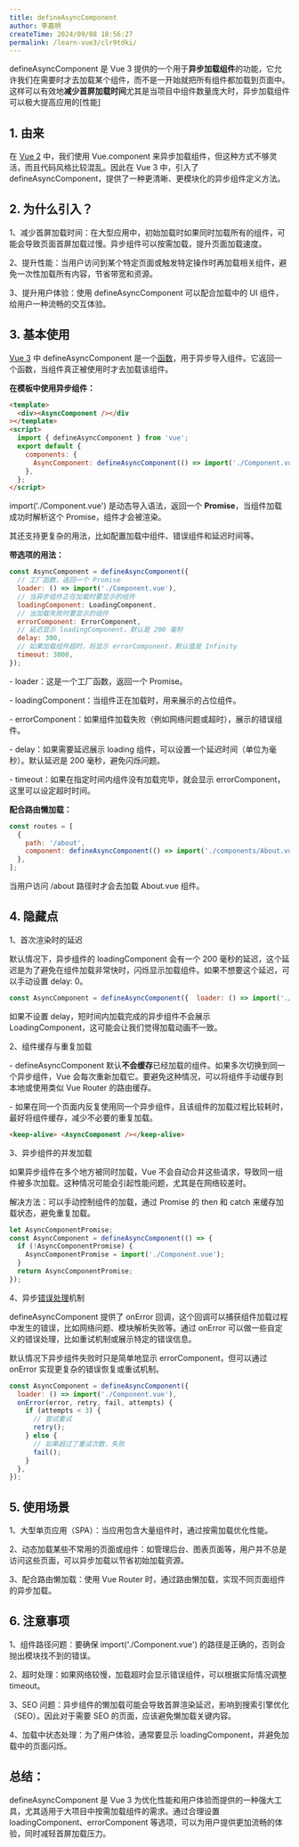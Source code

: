 ```yaml
---
title: defineAsyncComponent
author: 李嘉明
createTime: 2024/09/08 18:56:27
permalink: /learn-vue3/clr9tdki/
---
```


defineAsyncComponent 是 Vue 3 提供的一个用于**异步加载组件**的功能，它允许我们在需要时才去加载某个组件，而不是一开始就把所有组件都加载到页面中。这样可以有效地**减少首屏加载时间**尤其是当项目中组件数量庞大时，异步加载组件可以极大提高应用的[性能]

## 1\. 由来

在 [Vue 2](https://so.csdn.net/so/search?q=Vue%202&spm=1001.2101.3001.7020) 中，我们使用 Vue.component 来异步加载组件，但这种方式不够灵活，而且代码风格比较混乱。因此在 Vue 3 中，引入了 defineAsyncComponent，提供了一种更清晰、更模块化的异步组件定义方法。

## 2. 为什么引入？

1、减少首屏加载时间：在大型应用中，初始加载时如果同时加载所有的组件，可能会导致页面首屏加载过慢。异步组件可以按需加载，提升页面加载速度。

2、提升性能：当用户访问到某个特定页面或触发特定操作时再加载相关组件，避免一次性加载所有内容，节省带宽和资源。

3、提升用户体验：使用 defineAsyncComponent 可以配合加载中的 UI 组件，给用户一种流畅的交互体验。

## 3\. 基本使用

[Vue 3](https://so.csdn.net/so/search?q=Vue%203&spm=1001.2101.3001.7020) 中 defineAsyncComponent 是一个[函数](https://marketing.csdn.net/p/3127db09a98e0723b83b2914d9256174?pId=2782&utm_source=glcblog&spm=1001.2101.3001.7020)，用于异步导入组件。它返回一个函数，当组件真正被使用时才去加载该组件。

**在模板中使用异步组件：**

```html
<template>
  <div><AsyncComponent /></div
></template>
<script>
  import { defineAsyncComponent } from 'vue';
  export default {
    components: {
      AsyncComponent: defineAsyncComponent(() => import('./Component.vue')),
    },
  };
</script>
```

import('./Component.vue') 是动态导入语法，返回一个 **Promise**，当组件加载成功时解析这个 Promise，组件才会被渲染。

其还支持更复杂的用法，比如配置加载中组件、错误组件和延迟时间等。

**带选项的用法：**

```javascript
const AsyncComponent = defineAsyncComponent({
  // 工厂函数，返回一个 Promise
  loader: () => import('./Component.vue'),
  // 当异步组件正在加载时要显示的组件
  loadingComponent: LoadingComponent,
  // 当加载失败时要显示的组件
  errorComponent: ErrorComponent,
  // 延迟显示 loadingComponent，默认是 200 毫秒
  delay: 300,
  // 如果加载组件超时，将显示 errorComponent，默认值是 Infinity
  timeout: 3000,
});
```

\- loader：这是一个工厂函数，返回一个 Promise。

\- loadingComponent：当组件正在加载时，用来展示的占位组件。

\- errorComponent：如果组件加载失败（例如网络问题或超时），展示的错误组件。

\- delay：如果需要延迟展示 loading 组件，可以设置一个延迟时间（单位为毫秒）。默认延迟是 200 毫秒，避免闪烁问题。

\- timeout：如果在指定时间内组件没有加载完毕，就会显示 errorComponent，这里可以设定超时时间。

**配合路由懒加载：**

```javascript
const routes = [
  {
    path: '/about',
    component: defineAsyncComponent(() => import('./components/About.vue')),
  },
];
```

当用户访问 /about 路径时才会去加载 About.vue 组件。

## 4\. 隐藏点

1、首次渲染时的延迟

默认情况下，异步组件的 loadingComponent 会有一个 200 毫秒的延迟，这个延迟是为了避免在组件加载非常快时，闪烁显示加载组件。如果不想要这个延迟，可以手动设置 delay: 0。

```javascript
const AsyncComponent = defineAsyncComponent({  loader: () => import('./Component.vue'),  loadingComponent: LoadingComponent,  delay: 0, // 取消默认延迟});
```

如果不设置 delay，短时间内加载完成的异步组件不会展示 LoadingComponent，这可能会让我们觉得加载动画不一致。

2、组件缓存与重复加载

\- defineAsyncComponent 默认**不会缓存**已经加载的组件。如果多次切换到同一个异步组件，Vue 会每次重新加载它。要避免这种情况，可以将组件手动缓存到本地或使用类似 Vue Router 的路由缓存。

\- 如果在同一个页面内反复使用同一个异步组件，且该组件的加载过程比较耗时，最好将组件缓存，减少不必要的重复加载。

```html
<keep-alive> <AsyncComponent /></keep-alive>
```

3、异步组件的并发加载

如果异步组件在多个地方被同时加载，Vue 不会自动合并这些请求，导致同一组件被多次加载。这种情况可能会引起性能问题，尤其是在网络较差时。

解决方法：可以手动控制组件的加载，通过 Promise 的 then 和 catch 来缓存加载状态，避免重复加载。

```javascript
let AsyncComponentPromise;
const AsyncComponent = defineAsyncComponent(() => {
  if (!AsyncComponentPromise) {
    AsyncComponentPromise = import('./Component.vue');
  }
  return AsyncComponentPromise;
});
```

4、异步[错误处理](https://marketing.csdn.net/p/3127db09a98e0723b83b2914d9256174?pId=2782&utm_source=glcblog&spm=1001.2101.3001.7020)机制

defineAsyncComponent 提供了 onError 回调，这个回调可以捕获组件加载过程中发生的错误，比如网络问题、模块解析失败等。通过 onError 可以做一些自定义的错误处理，比如重试机制或展示特定的错误信息。

默认情况下异步组件失败时只是简单地显示 errorComponent，但可以通过 onError 实现更复杂的错误恢复或重试机制。

```javascript
const AsyncComponent = defineAsyncComponent({
  loader: () => import('./Component.vue'),
  onError(error, retry, fail, attempts) {
    if (attempts < 3) {
      // 尝试重试
      retry();
    } else {
      // 如果超过了重试次数，失败
      fail();
    }
  },
});
```

## 5\. 使用场景

1、大型单页应用（SPA）：当应用包含大量组件时，通过按需加载优化性能。

2、动态加载某些不常用的页面或组件：如管理后台、图表页面等，用户并不总是访问这些页面，可以异步加载以节省初始加载资源。

3、配合路由懒加载：使用 Vue Router 时，通过路由懒加载，实现不同页面组件的异步加载。

## 6\. 注意事项

1、组件路径问题：要确保 import('./Component.vue') 的路径是正确的，否则会抛出模块找不到的错误。

2、超时处理：如果网络较慢，加载超时会显示错误组件，可以根据实际情况调整 timeout。

3、SEO 问题：异步组件的懒加载可能会导致首屏渲染延迟，影响到搜索引擎优化（SEO）。因此对于需要 SEO 的页面，应该避免懒加载关键内容。

4、加载中状态处理：为了用户体验，通常要显示 loadingComponent，并避免加载中的页面闪烁。


## 总结：

defineAsyncComponent 是 Vue 3 为优化性能和用户体验而提供的一种强大工具，尤其适用于大项目中按需加载组件的需求。通过合理设置 loadingComponent、errorComponent 等选项，可以为用户提供更加流畅的体验，同时减轻首屏加载压力。
